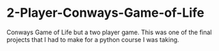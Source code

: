 # 2-Player-Conways-Game-of-Life
Conways Game of Life but a two player game.
This was one of the final projects that I had to make for a python course I was taking.
